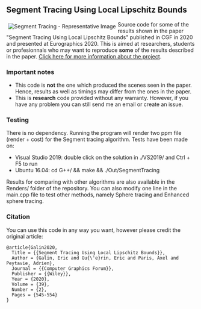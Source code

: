 ## Segment Tracing Using Local Lipschitz Bounds

<img src="https://aparis69.github.io/public_html/imgs/segment_representative.jpg"
     alt="Segment Tracing - Representative Image"
     style="float: left; margin: 5px;" />

Source code for some of the results shown in the paper "Segment Tracing Using Local Lipschitz Bounds" published in CGF in 2020 
and presented at Eurographics 2020. This is aimed at researchers, students or profesionnals who may want to reproduce **some** of the results described in the paper.
[Click here for more information about the project](https://aparis69.github.io/public_html/projects/galin2020_Segment.html).

### Important notes
* This code is **not** the one which produced the scenes seen in the paper. Hence, results as well as timings may differ from the ones in the paper.
* This is **research** code provided without any warranty. However, if you have any problem you can still send me an email or create an issue.

### Testing
There is no dependency. Running the program will render two ppm file (render + cost) for the Segment tracing algorithm. Tests have been made on:
* Visual Studio 2019: double click on the solution in ./VS2019/ and Ctrl + F5 to run
* Ubuntu 16.04: cd G++/ && make && ./Out/SegmentTracing

Results for comparing with other algorithms are also available in the Renders/ folder of the repository. You can also modify one line in the main.cpp file to test other methods, namely Sphere tracing and Enhanced sphere tracing.

### Citation
You can use this code in any way you want, however please credit the original article:
```
@article{Galin2020,
  Title = {{Segment Tracing Using Local Lipschitz Bounds}},
  Author = {Galin, Eric and Gu{\'e}rin, Eric and Paris, Axel and Peytavie, Adrien},
  Journal = {{Computer Graphics Forum}},
  Publisher = {{Wiley}},
  Year = {2020},
  Volume = {39},
  Number = {2},
  Pages = {545-554}
}
```	
